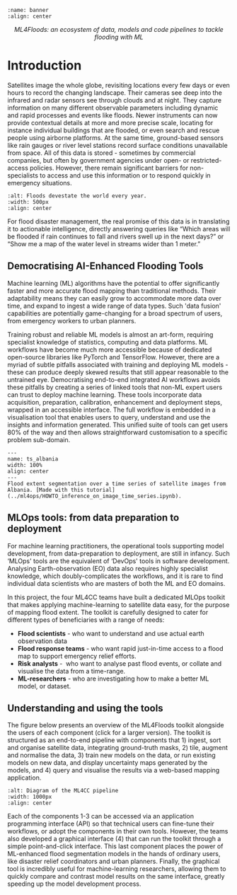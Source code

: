```{image} ml4floods_banner.png
:name: banner
:align: center
```

<p style="text-align: center; font-style: italic;">ML4Floods: an ecosystem of data, models and code pipelines to tackle flooding with ML</p>

# Introduction

Satellites image the whole globe, revisiting locations every few days or even hours to record the changing landscape. Their cameras see deep into the infrared and radar sensors see through clouds and at night. They capture information on many different observable parameters including dynamic and rapid processes and events like floods. Newer instruments can now provide contextual details at more and more precise scale, locating for instance individual buildings that are flooded, or even search and rescue people using airborne platforms. At the same time, ground-based sensors like rain gauges or river level stations record surface conditions unavailable from space. All of this data is stored - sometimes by commercial companies, but often by government agencies under open- or restricted-access policies. However, there remain significant barriers for non-specialists to access and use this information or to respond quickly in emergency situations.

```{image} flood_context.png
:alt: Floods devestate the world every year.
:width: 500px
:align: center
```

For flood disaster management, the real promise of this data is in translating it to actionable intelligence, directly answering queries like “Which areas will be flooded if rain continues to fall and rivers swell up in the next days?” or “Show me a map of the water level in streams wider than 1 meter.”


## Democratising AI-Enhanced Flooding Tools
Machine learning (ML) algorithms have the potential to offer significantly faster and more accurate flood mapping than traditional methods. Their adaptability means they can easily grow to accommodate more data over time, and expand to ingest a wide range of data types. Such 'data fusion' capabilities are potentially game-changing for a broad spectrum of users, from emergency workers to urban planners.


Training robust and reliable ML models is almost an art-form, requiring specialist knowledge of statistics, computing and data platforms. ML workflows have become much more accessible because of dedicated open-source libraries like PyTorch and TensorFlow. However, there are a myriad of subtle pitfalls associated with training and deploying ML models - these can produce deeply skewed results that still appear reasonable to the untrained eye. Democratising end-to-end integrated AI workflows avoids these pitfalls by creating a series of linked tools that non-ML expert users can trust to deploy machine learning. These tools incorporate data acquisition, preparation, calibration, enhancement and deployment steps, wrapped in an accessible interface. The full workflow is embedded in a visualisation tool that enables users to query, understand and use the insights and information generated. This unified suite of tools can get users 80% of the way and then allows straightforward customisation to a specific problem sub-domain.


```{figure} ../ml4ops/ts_albania.gif
---
name: ts_albania
width: 100%
align: center
---
Flood extent segmentation over a time series of satellite images from Albania. [Made with this tutorial](../ml4ops/HOWTO_inference_on_image_time_series.ipynb).
```


## MLOps tools: from data preparation to deployment


For machine learning practitioners, the operational tools supporting model development, from data-preparation to deployment, are still in infancy. Such ‘MLOps' tools are the equivalent of ‘DevOps' tools in software development. Analysing Earth-observation (EO) data also requires highly specialist knowledge, which doubly-complicates the workflows, and it is rare to find individual data scientists who are masters of both the ML and EO domains.


In this project, the four ML4CC teams have built a dedicated MLOps toolkit that makes applying machine-learning to satellite data easy, for the purpose of mapping flood extent. The toolkit is carefully designed to cater for different types of beneficiaries with a range of needs:


- **Flood scientists** - who want to understand and use actual earth observation data
- **Flood response teams** - who want rapid just-in-time access to a flood map to support emergency relief efforts.
- **Risk analysts** -  who want to analyse past flood events, or collate and visualise the data from a time-range.
- **ML-researchers** - who are investigating how to make a better ML model, or dataset.

## Understanding and using the tools

The figure below presents an overview of the ML4Floods toolkit alongside the users of each component (click for a larger version). The toolkit is structured as an end-to-end pipeline with components that 1) ingest, sort and organise satellite data, integrating ground-truth masks, 2) tile, augment and normalise the data, 3) train new models on the data, or run existing models on new data, and display uncertainty maps generated by the models, and 4) query and visualise the results via a web-based mapping application.

```{image} ml4cc_diagram_export.png
:alt: Diagram of the ML4CC pipeline
:width: 1000px
:align: center
```

Each of the components 1-3 can be accessed via an application programming interface (API) so that technical users can fine-tune their workflows, or adopt the components in their own tools. However, the teams also developed a graphical interface (4) that can run the toolkit through a simple point-and-click interface. This last component places the power of ML-enhanced flood segmentation models in the hands of ordinary users, like disaster relief coordinators and urban planners. Finally, the graphical tool is incredibly useful for machine-learning researchers, allowing them to quickly compare and contrast model results on the same interface, greatly speeding up the model development process.